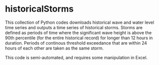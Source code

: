 # historicalStorms

This collection of Python codes downloads historical wave and water level time series and outputs a time series of historical storms. Storms are defined as periods of time where the significant wave height is above the 90th percentile (for the entire historical record) for longer than 12 hours in duration. Periods of continous threshold exceedance that are within 24 hours of each other are taken as the same storm.

This code is semi-automated, and requires some manipulation in Excel.
